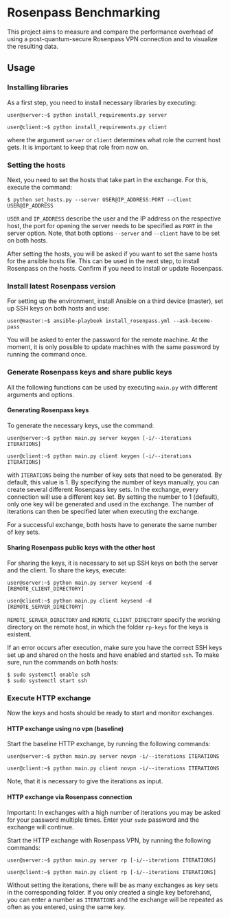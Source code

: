 # Rosenpass Benchmarking

This project aims to measure and compare the performance overhead of using a post-quantum-secure Rosenpass VPN connection and to visualize the resulting data.

## Usage
### Installing libraries
As a first step, you need to install necessary libraries by executing:
```
user@server:~$ python install_requirements.py server
```
```
user@client:~$ python install_requirements.py client
```
where the argument `server` or `client` determines what role the current host gets. It is important to keep that role from now on.

### Setting the hosts
Next, you need to set the hosts that take part in the exchange. For this, execute the command:
```
$ python set_hosts.py --server USER@IP_ADDRESS:PORT --client USER@IP_ADDRESS
```
`USER` and `IP_ADDRESS` describe the user and the IP address on the respective host, the port for opening the server needs to be specified as `PORT` in the server option.
Note, that both options `--server` and `--client` have to be set on both hosts.

After setting the hosts, you will be asked if you want to set the same hosts for the ansible hosts file. This can be used in the next step, to install Rosenpass on the hosts. Confirm if you need to install or update Rosenpass.

### Install latest Rosenpass version
For setting up the environment, install Ansible on a third device (master), set up SSH keys on both hosts and use:
```
user@master:~$ ansible-playbook install_rosenpass.yml --ask-become-pass
```
You will be asked to enter the password for the remote machine. At the moment, it is only possible to update machines with the same password by running the command once.

### Generate Rosenpass keys and share public keys
All the following functions can be used by executing `main.py` with different arguments and options.

#### Generating Rosenpass keys
To generate the necessary keys, use the command:
```
user@server:~$ python main.py server keygen [-i/--iterations ITERATIONS]
```
```
user@client:~$ python main.py client keygen [-i/--iterations ITERATIONS]
```
with `ITERATIONS` being the number of key sets that need to be generated. By default, this value is 1. By specifying the number of keys manually, you can create several different Rosenpass key sets. In the exchange, every connection will use a different key set. By setting the number to 1 (default), only one key will be generated and used in the exchange. The number of iterations can then be specified later when executing the exchange.

For a successful exchange, both hosts have to generate the same number of key sets.

#### Sharing Rosenpass public keys with the other host
For sharing the keys, it is necessary to set up SSH keys on both the server and the client. To share the keys, execute:
```
user@server:~$ python main.py server keysend -d [REMOTE_CLIENT_DIRECTORY]
```
```
user@client:~$ python main.py client keysend -d [REMOTE_SERVER_DIRECTORY]
```
`REMOTE_SERVER_DIRECTORY` and `REMOTE_CLIENT_DIRECTORY` specify the working directory on the remote host, in which the folder `rp-keys` for the keys is existent.

If an error occurs after execution, make sure you have the correct SSH keys set up and shared on the hosts and have enabled and started `ssh`. To make sure, run the commands on both hosts:
```
$ sudo systemctl enable ssh
$ sudo systemctl start ssh
```

### Execute HTTP exchange
Now the keys and hosts should be ready to start and monitor exchanges.

#### HTTP exchange using no vpn (baseline)
Start the baseline HTTP exchange, by running the following commands:
```
user@server:~$ python main.py server novpn -i/--iterations ITERATIONS
```
```
user@client:~$ python main.py client novpn -i/--iterations ITERATIONS
```
Note, that it is necessary to give the iterations as input.

#### HTTP exchange via Rosenpass connection
Important: In exchanges with a high number of iterations you may be asked for your password multiple times. Enter your `sudo` password and the exchange will continue.

Start the HTTP exchange with Rosenpass VPN, by running the following commands:
```
user@server:~$ python main.py server rp [-i/--iterations ITERATIONS]
```
```
user@client:~$ python main.py client rp [-i/--iterations ITERATIONS]
```
Without setting the iterations, there will be as many exchanges as key sets in the corresponding folder. If you only created a single key beforehand, you can enter a number as `ITERATIONS` and the exchange will be repeated as often as you entered, using the same key.